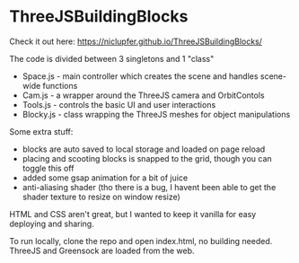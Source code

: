 # ThreeJSBuildingBlocks

Check it out here:
https://niclupfer.github.io/ThreeJSBuildingBlocks/

The code is divided between 3 singletons and 1 "class"
- Space.js - main controller which creates the scene and handles scene-wide functions
- Cam.js - a wrapper around the ThreeJS camera and OrbitContols
- Tools.js - controls the basic UI and user interactions
- Blocky.js - class wrapping the ThreeJS meshes for object manipulations

Some extra stuff:
- blocks are auto saved to local storage and loaded on page reload
- placing and scooting blocks is snapped to the grid, though you can toggle this off
- added some gsap animation for a bit of juice
- anti-aliasing shader (tho there is a bug, I havent been able to get the shader texture to resize on window resize)

HTML and CSS aren't great, but I wanted to keep it vanilla for easy deploying and sharing.

To run locally, clone the repo and open index.html, no building needed. ThreeJS and Greensock are loaded from the web.
